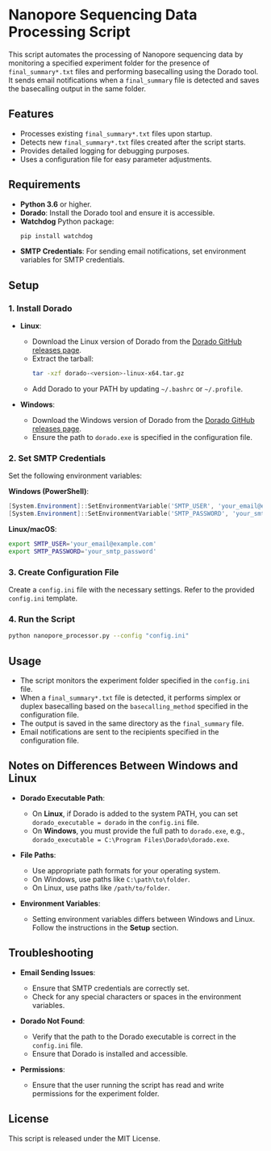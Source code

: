 # Nanopore Sequencing Data Processing Script

This script automates the processing of Nanopore sequencing data by monitoring a specified experiment folder for the presence of `final_summary*.txt` files and performing basecalling using the Dorado tool. It sends email notifications when a `final_summary` file is detected and saves the basecalling output in the same folder.

## Features

- Processes existing `final_summary*.txt` files upon startup.
- Detects new `final_summary*.txt` files created after the script starts.
- Provides detailed logging for debugging purposes.
- Uses a configuration file for easy parameter adjustments.

## Requirements

- **Python 3.6** or higher.
- **Dorado**: Install the Dorado tool and ensure it is accessible.
- **Watchdog** Python package:
  ```bash
  pip install watchdog
  ```
- **SMTP Credentials**: For sending email notifications, set environment variables for SMTP credentials.

## Setup

### 1. Install Dorado

- **Linux**:
  - Download the Linux version of Dorado from the [Dorado GitHub releases page](https://github.com/nanoporetech/dorado/releases).
  - Extract the tarball:
    ```bash
    tar -xzf dorado-<version>-linux-x64.tar.gz
    ```
  - Add Dorado to your PATH by updating `~/.bashrc` or `~/.profile`.

- **Windows**:
  - Download the Windows version of Dorado from the [Dorado GitHub releases page](https://github.com/nanoporetech/dorado/releases).
  - Ensure the path to `dorado.exe` is specified in the configuration file.

### 2. Set SMTP Credentials

Set the following environment variables:

**Windows (PowerShell)**:

```powershell
[System.Environment]::SetEnvironmentVariable('SMTP_USER', 'your_email@example.com', [System.EnvironmentVariableTarget]::Machine)
[System.Environment]::SetEnvironmentVariable('SMTP_PASSWORD', 'your_smtp_password', [System.EnvironmentVariableTarget]::Machine)
```

**Linux/macOS**:

```bash
export SMTP_USER='your_email@example.com'
export SMTP_PASSWORD='your_smtp_password'
```

### 3. Create Configuration File

Create a `config.ini` file with the necessary settings. Refer to the provided `config.ini` template.

### 4. Run the Script

```bash
python nanopore_processor.py --config "config.ini"
```

## Usage

- The script monitors the experiment folder specified in the `config.ini` file.
- When a `final_summary*.txt` file is detected, it performs simplex or duplex basecalling based on the `basecalling_method` specified in the configuration file.
- The output is saved in the same directory as the `final_summary` file.
- Email notifications are sent to the recipients specified in the configuration file.

## Notes on Differences Between Windows and Linux

- **Dorado Executable Path**:
  - On **Linux**, if Dorado is added to the system PATH, you can set `dorado_executable = dorado` in the `config.ini` file.
  - On **Windows**, you must provide the full path to `dorado.exe`, e.g., `dorado_executable = C:\Program Files\Dorado\dorado.exe`.

- **File Paths**:
  - Use appropriate path formats for your operating system.
  - On Windows, use paths like `C:\path\to\folder`.
  - On Linux, use paths like `/path/to/folder`.

- **Environment Variables**:
  - Setting environment variables differs between Windows and Linux. Follow the instructions in the **Setup** section.

## Troubleshooting

- **Email Sending Issues**:
  - Ensure that SMTP credentials are correctly set.
  - Check for any special characters or spaces in the environment variables.

- **Dorado Not Found**:
  - Verify that the path to the Dorado executable is correct in the `config.ini` file.
  - Ensure that Dorado is installed and accessible.

- **Permissions**:
  - Ensure that the user running the script has read and write permissions for the experiment folder.

## License

This script is released under the MIT License.

